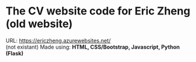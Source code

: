 # The CV website code for Eric Zheng (old website)
URL: https://ericzheng.azurewebsites.net/ <br> (not existant)
Made using: <b>HTML, CSS/Bootstrap, Javascript, Python (Flask) </b> <br>

